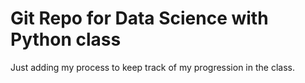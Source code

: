 # Git Repo for Data Science with Python class

Just adding my process to keep track of my progression in the class.